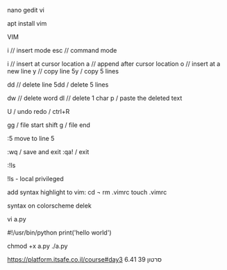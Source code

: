nano
gedit
vi

apt install vim


VIM

i // insert mode
esc // command mode

i // insert at cursor location
a // append after cursor location
o // insert at a new line
y // copy line
5y / copy 5 lines

dd // delete line
5dd / delete 5 lines

dw // delete word
dl // delete 1 char
p / paste the deleted text

U / undo
redo / ctrl+R

gg / file start
shift g / file end

:5 move to line 5

:wq / save and exit
:qa! / exit

:!ls

!ls - local privileged 

add syntax highlight to vim:
cd ¬
rm .vimrc
touch .vimrc

syntax on
colorscheme delek

vi a.py

#!/usr/bin/python
print('hello world')

chmod +x a.py
./a.py


https://platform.itsafe.co.il/course#day3
סרטון 39
6.41